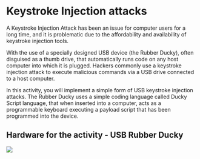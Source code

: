 # Keystroke Injection attacks
A Keystroke Injection Attack has been an issue for computer users for a long time, and it is problematic due to the affordability and availability of keystroke injection tools.

With the use of a specially designed USB device (the Rubber Ducky), often disguised as a thumb drive, that automatically runs code on any host computer into which it is plugged. 
Hackers commonly use a keystroke injection attack to execute malicious commands via a USB drive connected to a host computer. 

In this activity, you will implement a simple form of USB keystroke injection attacks. The Rubber Ducky uses a simple coding language called Ducky Script language, that when inserted into a computer, acts as a programmable keyboard executing a payload script that has been programmed into the device. 
## Hardware for the activity - USB Rubber Ducky
![](https://github.com/CS-Outreach-Session/Cyber-Hygiene/blob/main/images/rubber-ducky-usb-full-kit.jpg)
